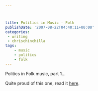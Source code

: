 ```yaml
---



title: Politics in Music - Folk
publishDate: '2007-08-22T04:40:11+00:00'
categories:
 - writing
 - chrischinchilla
tags:
    - music
    - politics
    - folk
---
```

Politics in Folk music, part 1...

Quite proud of this one, read it <a href="https://www.indieoma.com/public_journal.php?d=539fd53b59e3bb12d203f45a912eeaf2" target="_blank">here</a>.
